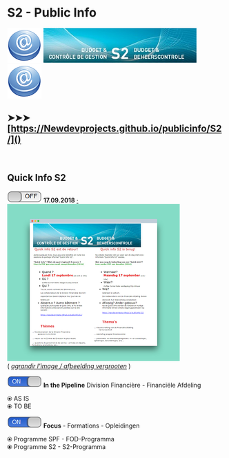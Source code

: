 <link rel="stylesheet" href="S2.css">

# S2 - Public Info

![](at.png) ![](header.jpg) ![](at.png)

## &#10148;&#10148;&#10148; [https://Newdevprojects.github.io/publicinfo/S2/]()

&nbsp;

## Quick Info S2

![](off.png) **17.09.2018** [&middot;](20180917_SpPts.md)  
![](Invit_Uitnod_small.png)  
( *[agrandir l'image / afbeelding vergrooten](Invit_Uitnod.png)* )

![](on.png) **In the Pipeline** Division Financière - Financiële Afdeling

&#10687; AS IS  
&#10687; TO BE  

![](on.png) **Focus** - Formations - Opleidingen

&#10687; Programme SPF - FOD-Programma  
&#10687; Programme S2 - S2-Programma





